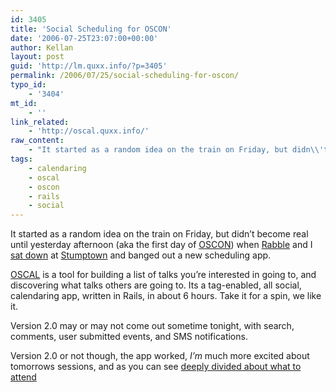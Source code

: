 ```yaml
---
id: 3405
title: 'Social Scheduling for OSCON'
date: '2006-07-25T23:07:00+00:00'
author: Kellan
layout: post
guid: 'http://lm.quxx.info/?p=3405'
permalink: /2006/07/25/social-scheduling-for-oscon/
typo_id:
    - '3404'
mt_id:
    - ''
link_related:
    - 'http://oscal.quxx.info/'
raw_content:
    - "It started as a random idea on the train on Friday, but didn\\'t become real until yesterday afternoon (aka the first day of [OSCON](http://conferences.oreillynet.com/os2006/)) when [Rabble](http://anarchogeek.com) and I [sat down](http://anarchogeek.com/articles/2006/07/25/hacking-up-an-oscon-calendar-oscal) at [Stumptown](http://www.stumptowncoffee.com/) and banged out a new scheduling app.\r\n\r\n[OSCAL](http://oscal.quxx.info/) is a tool for building a list of talks you\\'re interested in going to, and discovering what talks others are going to.  Its a tag-enabled, all social, calendaring app, written in Rails, in about 6 hours.  Take it for a spin, we like it.\r\n\r\nVersion 2.0 may or may not come out sometime tonight, with search, comments, user submitted events, and SMS notifications.\r\n\r\nVersion 2.0 or not though, the app worked, *I\\'m* much more excited about tomorrows sessions, and as you can see [deeply divided about what to attend](http://oscal.quxx.info/list/kellan)"
tags:
    - calendaring
    - oscal
    - oscon
    - rails
    - social
---
```


It started as a random idea on the train on Friday, but didn’t become real until yesterday afternoon (aka the first day of [OSCON](http://conferences.oreillynet.com/os2006/)) when [Rabble](http://anarchogeek.com) and I [sat down](http://anarchogeek.com/articles/2006/07/25/hacking-up-an-oscon-calendar-oscal) at [Stumptown](http://www.stumptowncoffee.com/) and banged out a new scheduling app.

[OSCAL](http://oscal.quxx.info/) is a tool for building a list of talks you’re interested in going to, and discovering what talks others are going to. Its a tag-enabled, all social, calendaring app, written in Rails, in about 6 hours. Take it for a spin, we like it.

Version 2.0 may or may not come out sometime tonight, with search, comments, user submitted events, and SMS notifications.

Version 2.0 or not though, the app worked, *I’m* much more excited about tomorrows sessions, and as you can see [deeply divided about what to attend](http://oscal.quxx.info/list/kellan)